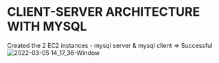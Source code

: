 # CLIENT-SERVER ARCHITECTURE WITH MYSQL
Created the 2 EC2 instances - mysql server & mysql client => Successful
![2022-03-05 14_17_36-Window](https://user-images.githubusercontent.com/97810379/156884746-a34c66cf-fbe4-4222-a61c-b14db9c742ed.jpg)


